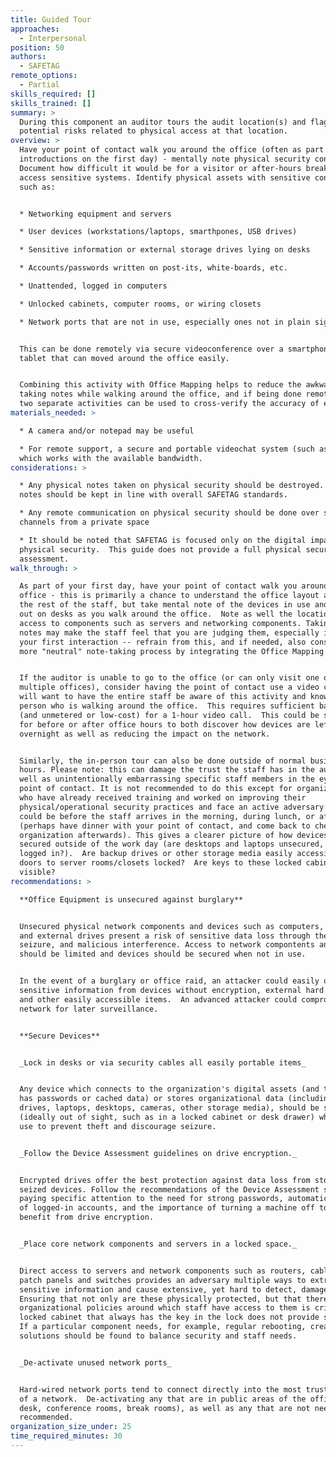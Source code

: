 ```yaml
---
title: Guided Tour
approaches:
  - Interpersonal
position: 50
authors:
  - SAFETAG
remote_options:
  - Partial
skills_required: []
skills_trained: []
summary: >
  During this component an auditor tours the audit location(s) and flags
  potential risks related to physical access at that location.
overview: >
  Have your point of contact walk you around the office (often as part of
  introductions on the first day) - mentally note physical security concerns. 
  Document how difficult it would be for a visitor or after-hours break-in to
  access sensitive systems. Identify physical assets with sensitive content,
  such as:


  * Networking equipment and servers

  * User devices (workstations/laptops, smarthpones, USB drives)

  * Sensitive information or external storage drives lying on desks

  * Accounts/passwords written on post-its, white-boards, etc.

  * Unattended, logged in computers

  * Unlocked cabinets, computer rooms, or wiring closets

  * Network ports that are not in use, especially ones not in plain sight


  This can be done remotely via secure videoconference over a smartphone or
  tablet that can moved around the office easily.


  Combining this activity with Office Mapping helps to reduce the awkwardness of
  taking notes while walking around the office, and if being done remotely, the
  two separate activities can be used to cross-verify the accuracy of each.
materials_needed: >

  * A camera and/or notepad may be useful

  * For remote support, a secure and portable videochat system (such as Signal)
  which works with the available bandwidth.
considerations: >

  * Any physical notes taken on physical security should be destroyed. Digital
  notes should be kept in line with overall SAFETAG standards.

  * Any remote communication on physical security should be done over secured
  channels from a private space

  * It should be noted that SAFETAG is focused only on the digital impacts of
  physical security.  This guide does not provide a full physical security
  assessment.
walk_through: >

  As part of your first day, have your point of contact walk you around the
  office - this is primarily a chance to understand the office layout and meet
  the rest of the staff, but take mental note of the devices in use and laying
  out on desks as you walk around the office.  Note as well the location and
  access to components such as servers and networking components. Taking actual
  notes may make the staff feel that you are judging them, especially if this is
  your first interaction -- refrain from this, and if needed, also consider a
  more "neutral" note-taking process by integrating the Office Mapping activity.


  If the auditor is unable to go to the office (or can only visit one of
  multiple offices), consider having the point of contact use a video call. You
  will want to have the entire staff be aware of this activity and know the
  person who is walking around the office.  This requires sufficient bandwidth
  (and unmetered or low-cost) for a 1-hour video call.  This could be scheduled
  for before or after office hours to both discover how devices are left
  overnight as well as reducing the impact on the network.


  Similarly, the in-person tour can also be done outside of normal business
  hours. Please note: this can damage the trust the staff has in the auditor, as
  well as unintentionally embarrassing specific staff members in the eyes of the
  point of contact. It is not recommended to do this except for organizations
  who have already received training and worked on improving their
  physical/operational security practices and face an active adversary. This
  could be before the staff arrives in the morning, during lunch, or after hours
  (perhaps have dinner with your point of contact, and come back to check the
  organization afterwards). This gives a clearer picture of how devices are
  secured outside of the work day (are desktops and laptops unsecured, still on,
  logged in?).  Are backup drives or other storage media easily accessible? Are
  doors to server rooms/closets locked?  Are keys to these locked cabinets/rooms
  visible?
recommendations: >

  **Office Equipment is unsecured against burglary**


  Unsecured physical network components and devices such as computers, servers,
  and external drives present a risk of sensitive data loss through theft,
  seizure, and malicious interference. Access to network compontents and servers
  should be limited and devices should be secured when not in use.


  In the event of a burglary or office raid, an attacker could easily obtain
  sensitive information from devices without encryption, external hard drives,
  and other easily accessible items.  An advanced attacker could compromise the
  network for later surveillance.


  **Secure Devices**


  _Lock in desks or via security cables all easily portable items_


  Any device which connects to the organization's digital assets (and therefore
  has passwords or cached data) or stores organizational data (including backup
  drives, laptops, desktops, cameras, other storage media), should be secured
  (ideally out of sight, such as in a locked cabinet or desk drawer) when not in
  use to prevent theft and discourage seizure.


  _Follow the Device Assessment guidelines on drive encryption._


  Encrypted drives offer the best protection against data loss from stolen or
  seized devices. Follow the recommendations of the Device Assessment section,
  paying specific attention to the need for strong passwords, automatic locking
  of logged-in accounts, and the importance of turning a machine off to fully
  benefit from drive encryption.


  _Place core network components and servers in a locked space._


  Direct access to servers and network components such as routers, cablemodems,
  patch panels and switches provides an adversary multiple ways to extract
  sensitive information and cause extensive, yet hard to detect, damage.
  Ensuring that not only are these physically protected, but that there are
  organizational policies around which staff have access to them is critical - a
  locked cabinet that always has the key in the lock does not provide security.
  If a particular component needs, for example, regular rebooting, creative
  solutions should be found to balance security and staff needs.


  _De-activate unused network ports_


  Hard-wired network ports tend to connect directly into the most trusted parts
  of a network.  De-activating any that are in public areas of the office (front
  desk, conference rooms, break rooms), as well as any that are not needed is
  recommended.
organization_size_under: 25
time_required_minutes: 30
---
```


